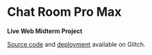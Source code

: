 # Chat Room Pro Max

**Live Web Midterm Project**

[Source code](https://glitch.com/edit/#!/mccoy-zhu-chat-room-pro) and [deployment](https://mccoy-zhu-chat-room-pro.glitch.me/) available on Glitch.
